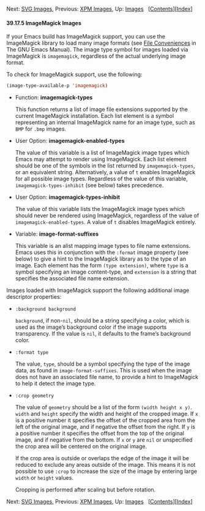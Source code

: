 

Next: [SVG Images](SVG-Images.html), Previous: [XPM Images](XPM-Images.html), Up: [Images](Images.html)   \[[Contents](index.html#SEC_Contents "Table of contents")]\[[Index](Index.html "Index")]

#### 39.17.5 ImageMagick Images

If your Emacs build has ImageMagick support, you can use the ImageMagick library to load many image formats (see [File Conveniences](https://www.gnu.org/software/emacs/manual/html_node/emacs/File-Conveniences.html#File-Conveniences) in The GNU Emacs Manual). The image type symbol for images loaded via ImageMagick is `imagemagick`, regardless of the actual underlying image format.

To check for ImageMagick support, use the following:

```lisp
(image-type-available-p 'imagemagick)
```

*   Function: **imagemagick-types**

    This function returns a list of image file extensions supported by the current ImageMagick installation. Each list element is a symbol representing an internal ImageMagick name for an image type, such as `BMP` for `.bmp` images.

<!---->

*   User Option: **imagemagick-enabled-types**

    The value of this variable is a list of ImageMagick image types which Emacs may attempt to render using ImageMagick. Each list element should be one of the symbols in the list returned by `imagemagick-types`, or an equivalent string. Alternatively, a value of `t` enables ImageMagick for all possible image types. Regardless of the value of this variable, `imagemagick-types-inhibit` (see below) takes precedence.

<!---->

*   User Option: **imagemagick-types-inhibit**

    The value of this variable lists the ImageMagick image types which should never be rendered using ImageMagick, regardless of the value of `imagemagick-enabled-types`. A value of `t` disables ImageMagick entirely.

<!---->

*   Variable: **image-format-suffixes**

    This variable is an alist mapping image types to file name extensions. Emacs uses this in conjunction with the `:format` image property (see below) to give a hint to the ImageMagick library as to the type of an image. Each element has the form `(type extension)`, where `type` is a symbol specifying an image content-type, and `extension` is a string that specifies the associated file name extension.

Images loaded with ImageMagick support the following additional image descriptor properties:

*   `:background background`

    `background`, if non-`nil`, should be a string specifying a color, which is used as the image’s background color if the image supports transparency. If the value is `nil`, it defaults to the frame’s background color.

*   `:format type`

    The value, `type`, should be a symbol specifying the type of the image data, as found in `image-format-suffixes`. This is used when the image does not have an associated file name, to provide a hint to ImageMagick to help it detect the image type.

*   `:crop geometry`

    The value of `geometry` should be a list of the form `(width height x y)`. `width` and `height` specify the width and height of the cropped image. If `x` is a positive number it specifies the offset of the cropped area from the left of the original image, and if negative the offset from the right. If `y` is a positive number it specifies the offset from the top of the original image, and if negative from the bottom. If `x` or `y` are `nil` or unspecified the crop area will be centered on the original image.

    If the crop area is outside or overlaps the edge of the image it will be reduced to exclude any areas outside of the image. This means it is not possible to use `:crop` to increase the size of the image by entering large `width` or `height` values.

    Cropping is performed after scaling but before rotation.

Next: [SVG Images](SVG-Images.html), Previous: [XPM Images](XPM-Images.html), Up: [Images](Images.html)   \[[Contents](index.html#SEC_Contents "Table of contents")]\[[Index](Index.html "Index")]
